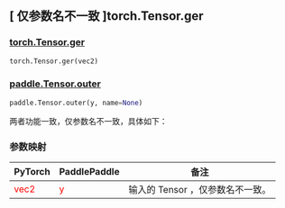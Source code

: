 ## [ 仅参数名不一致 ]torch.Tensor.ger

### [torch.Tensor.ger](https://pytorch.org/docs/stable/generated/torch.Tensor.ger.html?highlight=torch+tensor+ger#torch.Tensor.ger)

```python
torch.Tensor.ger(vec2)
```

### [paddle.Tensor.outer]()

```python
paddle.Tensor.outer(y, name=None)
```

两者功能一致，仅参数名不一致，具体如下：
### 参数映射
| PyTorch                        | PaddlePaddle                 | 备注                                                   |
|--------------------------------|------------------------------| ------------------------------------------------------ |
| <font color='red'> vec2 </font> | <font color='red'> y </font> | 输入的 Tensor ，仅参数名不一致。                                     |
